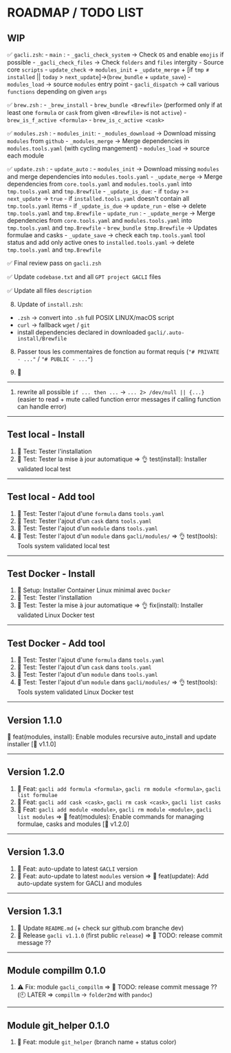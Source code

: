 # ROADMAP / TODO LIST 

## WIP

✅ `gacli.zsh`:
    - `main` :
        - `_gacli_check_system` → Check `OS` and enable `emojis` if possible
        - `_gacli_check_files` → Check `folders` and `files` intergity
        - Source core `scripts`
        - `update_check` → `modules_init` + `_update_merge` + [if `tmp` ≠ `installed` || `today` > `next_update`]→(`brew_bundle` + `update_save`) 
        - `modules_load` → source `modules` entry point
        - `gacli_dispatch` → call various `functions` depending on given `args`

✅ `brew.zsh` :
    - `_brew_install`
    - `brew_bundle <Brewfile>` (performed only if at least one `formula` or `cask` from given `<Brewfile>` is not `active`)
    - `brew_is_f_active <formula>`
    - `brew_is_c_active <cask>`

✅ `modules.zsh` :
    - `modules_init`:
        - `_modules_download` → Download missing `modules` from `github`
        - `_modules_merge` → Merge dependencies in `modules.tools.yaml` (with cycling mangement)
    - `modules_load` → source each module

✅ `update.zsh` :
    - `update_auto` :
        - `modules_init` → Download missing `modules` and merge dependencies into `modules.tools.yaml`
        - `_update_merge` → Merge dependencies from `core.tools.yaml` and `modules.tools.yaml` into `tmp.tools.yaml` and `tmp.Brewfile`
        - `_update_is_due`:
            - if `today` >= `next_update` → `true`
            - if `installed.tools.yaml` doesn't contain all `tmp.tools.yaml` items
        - if `_update_is_due` → `update_run`
        - else → delete `tmp.tools.yaml` and `tmp.Brewfile`
    - `update_run` :
        - `_update_merge` → Merge dependencies from `core.tools.yaml` and `modules.tools.yaml` into `tmp.tools.yaml` and `tmp.Brewfile`
        - `brew_bundle $tmp.Brewfile` → Updates formulae and casks
        - `_update_save` → check each `tmp.tools.yaml` tool status and add only active ones to `installed.tools.yaml`
        → delete `tmp.tools.yaml` and `tmp.Brewfile`

✅ Final review pass on `gacli.zsh`

✅ Update `codebase.txt` and all `GPT project GACLI` files

✅ Update all files `description`

8. Update of `install.zsh`:
- `.zsh` → convert into `.sh` full POSIX LINUX/macOS script
- `curl` → fallback `wget` / `git`
- install dependencies declared in downloaded `gacli/.auto-install/Brewfile`

8. Passer tous les commentaires de fonction au format requis (`"# PRIVATE - ..."` / `"# PUBLIC - ..."`)

9. 🙌

---

1. rewrite all possible `if ... then ...` → `... 2> /dev/null || {...}` (easier to read + mute called function error messages if calling function can handle error)

---

## Test local - Install
1. 🚧 Test: Tester l'installation
2. 🚧 Test: Tester la mise à jour automatique
=> 👌 test(install): Installer validated local test

---

## Test local - Add tool
1. 🚧 Test: Tester l'ajout d'une `formula` dans `tools.yaml`
2. 🚧 Test: Tester l'ajout d'un `cask` dans `tools.yaml`
3. 🚧 Test: Tester l'ajout d'un `module` dans `tools.yaml`
4. 🚧 Test: Tester l'ajout d'un `module` dans `gacli/modules/`
=> 👌 test(tools): Tools system validated local test

---

## Test Docker - Install
1. 🚧 Setup: Installer Container Linux minimal avec `Docker`
2. 🚧 Test: Tester l'installation
3. 🚧 Test: Tester la mise à jour automatique
=> 👌 fix(install): Installer validated Linux Docker test

---

## Test Docker - Add tool
1. 🚧 Test: Tester l'ajout d'une `formula` dans `tools.yaml`
2. 🚧 Test: Tester l'ajout d'un `cask` dans `tools.yaml`
3. 🚧 Test: Tester l'ajout d'un `module` dans `tools.yaml`
4. 🚧 Test: Tester l'ajout d'un `module` dans `gacli/modules/`
=> 👌 test(tools): Tools system validated Linux Docker test

---

## Version 1.1.0
🎁 feat(modules, install): Enable modules recursive auto_install and update installer [🔖 v1.1.0]

---

## Version 1.2.0
1. 🚧 Feat: `gacli add formula <formula>`, `gacli rm module <formula>`, `gacli list formulae`
2. 🚧 Feat: `gacli add cask <cask>`, `gacli rm cask <cask>`, `gacli list casks`
3. 🚧 Feat: `gacli add module <module>`, `gacli rm module <module>`, `gacli list modules`
=> 🎁 feat(modules): Enable commands for managing formulae, casks and modules [🔖 v1.2.0]

---

## Version 1.3.0
1. 🚧 Feat: auto-update to latest `GACLI` version
2. 🚧 Feat: auto-update to latest `modules` version
=> 🎁 feat(update): Add auto-update system for GACLI and modules

---

## Version 1.3.1
1. 🚧 Update `README.md` (+ check sur github.com branche dev)
2. 🚧 Release `gacli v1.1.0` (first public `release`)
=> 🚀 TODO: release commit message ??

---

## Module compillm 0.1.0
1. ⚠️ Fix: module `gacli_compillm`
=> 🚀 TODO: release commit message ??
(🕘 LATER => `compillm` -> `folder2md` with `pandoc`)

---

## Module git_helper 0.1.0
1. 🧩 Feat: module `git_helper` (branch name + status color)

